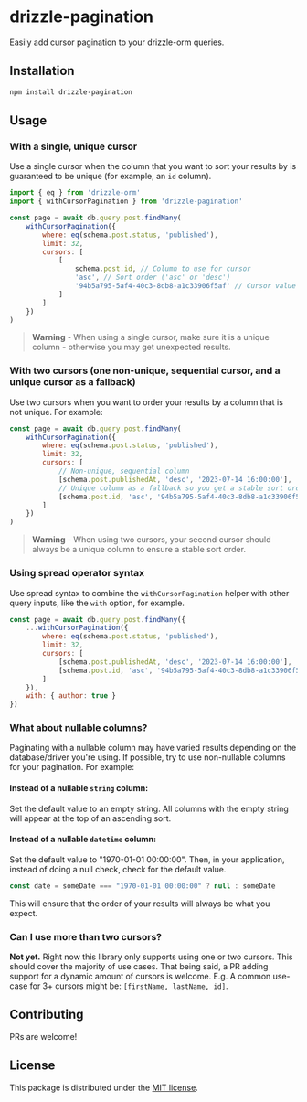 # drizzle-pagination
Easily add cursor pagination to your drizzle-orm queries.

## Installation
```bash
npm install drizzle-pagination
```

## Usage

### With a single, unique cursor
Use a single cursor when the column that you want to sort your results by is guaranteed to be unique (for example, an `id` column).
```js
import { eq } from 'drizzle-orm'
import { withCursorPagination } from 'drizzle-pagination'

const page = await db.query.post.findMany(
    withCursorPagination({
        where: eq(schema.post.status, 'published'),
        limit: 32,
        cursors: [
            [
                schema.post.id, // Column to use for cursor 
                'asc', // Sort order ('asc' or 'desc')
                '94b5a795-5af4-40c3-8db8-a1c33906f5af' // Cursor value
            ]
        ]
    })
)
```
> **Warning** - 
> When using a single cursor, make sure it is a unique column - otherwise you may get unexpected results.

### With two cursors (one non-unique, sequential cursor, and a unique cursor as a fallback)
Use two cursors when you want to order your results by a column that is not unique. For example:
```js
const page = await db.query.post.findMany(
    withCursorPagination({
        where: eq(schema.post.status, 'published'),
        limit: 32,
        cursors: [
            // Non-unique, sequential column
            [schema.post.publishedAt, 'desc', '2023-07-14 16:00:00'],
            // Unique column as a fallback so you get a stable sort order
            [schema.post.id, 'asc', '94b5a795-5af4-40c3-8db8-a1c33906f5af']
        ]
    })
)
```
> **Warning** - 
> When using two cursors, your second cursor should always be a unique column to ensure a stable sort order.

### Using spread operator syntax
Use spread syntax to combine the `withCursorPagination` helper with other query inputs, like the `with` option, for example. 
```js
const page = await db.query.post.findMany({
    ...withCursorPagination({
        where: eq(schema.post.status, 'published'),
        limit: 32,
        cursors: [
            [schema.post.publishedAt, 'desc', '2023-07-14 16:00:00'],
            [schema.post.id, 'asc', '94b5a795-5af4-40c3-8db8-a1c33906f5af']
        ]
    }),
    with: { author: true }
})
```

### What about nullable columns?
Paginating with a nullable column may have varied results depending on the database/driver you're using. If possible, try to use non-nullable columns for your pagination. For example:

#### Instead of a nullable `string` column:
Set the default value to an empty string. All columns with the empty string will appear at the top of an ascending sort. 

#### Instead of a nullable `datetime` column:

Set the default value to "1970-01-01 00:00:00". Then, in your application, instead of doing a null check, check for the default value.

```js
const date = someDate === "1970-01-01 00:00:00" ? null : someDate
```

This will ensure that the order of your results will always be what you expect.

### Can I use more than two cursors?
**Not yet.** Right now this library only supports using one or two cursors. This should cover the majority of use cases. That being said, a PR adding support for a dynamic amount of cursors is welcome. E.g. A common use-case for 3+ cursors might be: `[firstName, lastName, id]`.

## Contributing
PRs are welcome!

## License
This package is distributed under the [MIT license](https://opensource.org/license/mit/).